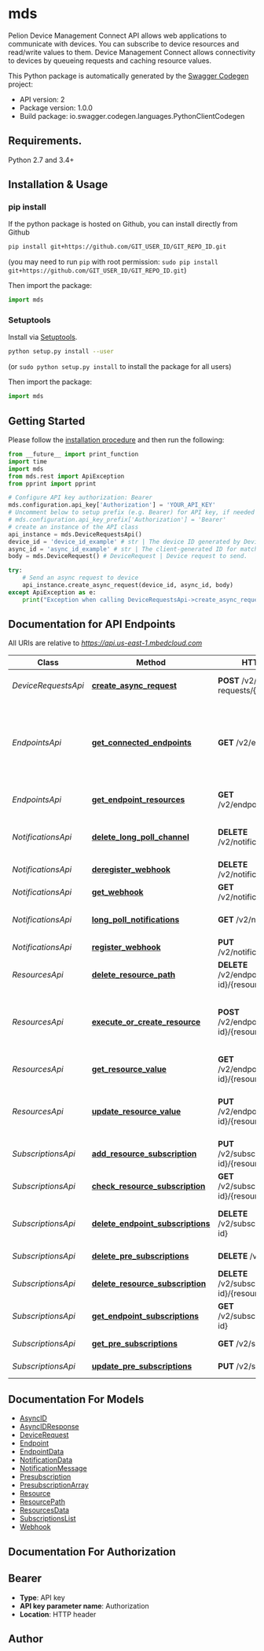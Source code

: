 # mds
Pelion Device Management Connect API allows web applications to communicate with devices. You can subscribe to device resources and read/write values to them. Device Management Connect allows connectivity to devices by queueing requests and caching resource values.

This Python package is automatically generated by the [Swagger Codegen](https://github.com/swagger-api/swagger-codegen) project:

- API version: 2
- Package version: 1.0.0
- Build package: io.swagger.codegen.languages.PythonClientCodegen

## Requirements.

Python 2.7 and 3.4+

## Installation & Usage
### pip install

If the python package is hosted on Github, you can install directly from Github

```sh
pip install git+https://github.com/GIT_USER_ID/GIT_REPO_ID.git
```
(you may need to run `pip` with root permission: `sudo pip install git+https://github.com/GIT_USER_ID/GIT_REPO_ID.git`)

Then import the package:
```python
import mds 
```

### Setuptools

Install via [Setuptools](http://pypi.python.org/pypi/setuptools).

```sh
python setup.py install --user
```
(or `sudo python setup.py install` to install the package for all users)

Then import the package:
```python
import mds
```

## Getting Started

Please follow the [installation procedure](#installation--usage) and then run the following:

```python
from __future__ import print_function
import time
import mds
from mds.rest import ApiException
from pprint import pprint

# Configure API key authorization: Bearer
mds.configuration.api_key['Authorization'] = 'YOUR_API_KEY'
# Uncomment below to setup prefix (e.g. Bearer) for API key, if needed
# mds.configuration.api_key_prefix['Authorization'] = 'Bearer'
# create an instance of the API class
api_instance = mds.DeviceRequestsApi()
device_id = 'device_id_example' # str | The device ID generated by Device Management.
async_id = 'async_id_example' # str | The client-generated ID for matching the correct response delivered via a notification.
body = mds.DeviceRequest() # DeviceRequest | Device request to send.

try:
    # Send an async request to device
    api_instance.create_async_request(device_id, async_id, body)
except ApiException as e:
    print("Exception when calling DeviceRequestsApi->create_async_request: %s\n" % e)

```

## Documentation for API Endpoints

All URIs are relative to *https://api.us-east-1.mbedcloud.com*

Class | Method | HTTP request | Description
------------ | ------------- | ------------- | -------------
*DeviceRequestsApi* | [**create_async_request**](docs/DeviceRequestsApi.md#create_async_request) | **POST** /v2/device-requests/{device-id} | Send an async request to device
*EndpointsApi* | [**get_connected_endpoints**](docs/EndpointsApi.md#get_connected_endpoints) | **GET** /v2/endpoints | (DEPRECATED) List registered endpoints. The number of returned endpoints is currently limited to 200.
*EndpointsApi* | [**get_endpoint_resources**](docs/EndpointsApi.md#get_endpoint_resources) | **GET** /v2/endpoints/{device-id} | List the resources on an endpoint
*NotificationsApi* | [**delete_long_poll_channel**](docs/NotificationsApi.md#delete_long_poll_channel) | **DELETE** /v2/notification/pull | Delete notification Long Poll channel
*NotificationsApi* | [**deregister_webhook**](docs/NotificationsApi.md#deregister_webhook) | **DELETE** /v2/notification/callback | Delete callback URL
*NotificationsApi* | [**get_webhook**](docs/NotificationsApi.md#get_webhook) | **GET** /v2/notification/callback | Check callback URL
*NotificationsApi* | [**long_poll_notifications**](docs/NotificationsApi.md#long_poll_notifications) | **GET** /v2/notification/pull | Get notifications using Long Poll
*NotificationsApi* | [**register_webhook**](docs/NotificationsApi.md#register_webhook) | **PUT** /v2/notification/callback | Register a callback URL
*ResourcesApi* | [**delete_resource_path**](docs/ResourcesApi.md#delete_resource_path) | **DELETE** /v2/endpoints/{device-id}/{resourcePath} | Delete a resource path
*ResourcesApi* | [**execute_or_create_resource**](docs/ResourcesApi.md#execute_or_create_resource) | **POST** /v2/endpoints/{device-id}/{resourcePath} | Execute a function on a Resource or create new Object instance
*ResourcesApi* | [**get_resource_value**](docs/ResourcesApi.md#get_resource_value) | **GET** /v2/endpoints/{device-id}/{resourcePath} | Read from a resource
*ResourcesApi* | [**update_resource_value**](docs/ResourcesApi.md#update_resource_value) | **PUT** /v2/endpoints/{device-id}/{resourcePath} | Write to a resource or use write-attributes for a resource
*SubscriptionsApi* | [**add_resource_subscription**](docs/SubscriptionsApi.md#add_resource_subscription) | **PUT** /v2/subscriptions/{device-id}/{resourcePath} | Subscribe to a resource path
*SubscriptionsApi* | [**check_resource_subscription**](docs/SubscriptionsApi.md#check_resource_subscription) | **GET** /v2/subscriptions/{device-id}/{resourcePath} | Read subscription status
*SubscriptionsApi* | [**delete_endpoint_subscriptions**](docs/SubscriptionsApi.md#delete_endpoint_subscriptions) | **DELETE** /v2/subscriptions/{device-id} | Delete subscriptions from an endpoint
*SubscriptionsApi* | [**delete_pre_subscriptions**](docs/SubscriptionsApi.md#delete_pre_subscriptions) | **DELETE** /v2/subscriptions | Remove pre-subscriptions
*SubscriptionsApi* | [**delete_resource_subscription**](docs/SubscriptionsApi.md#delete_resource_subscription) | **DELETE** /v2/subscriptions/{device-id}/{resourcePath} | Remove a subscription
*SubscriptionsApi* | [**get_endpoint_subscriptions**](docs/SubscriptionsApi.md#get_endpoint_subscriptions) | **GET** /v2/subscriptions/{device-id} | Read endpoints subscriptions
*SubscriptionsApi* | [**get_pre_subscriptions**](docs/SubscriptionsApi.md#get_pre_subscriptions) | **GET** /v2/subscriptions | Get pre-subscriptions
*SubscriptionsApi* | [**update_pre_subscriptions**](docs/SubscriptionsApi.md#update_pre_subscriptions) | **PUT** /v2/subscriptions | Set pre-subscriptions


## Documentation For Models

 - [AsyncID](docs/AsyncID.md)
 - [AsyncIDResponse](docs/AsyncIDResponse.md)
 - [DeviceRequest](docs/DeviceRequest.md)
 - [Endpoint](docs/Endpoint.md)
 - [EndpointData](docs/EndpointData.md)
 - [NotificationData](docs/NotificationData.md)
 - [NotificationMessage](docs/NotificationMessage.md)
 - [Presubscription](docs/Presubscription.md)
 - [PresubscriptionArray](docs/PresubscriptionArray.md)
 - [Resource](docs/Resource.md)
 - [ResourcePath](docs/ResourcePath.md)
 - [ResourcesData](docs/ResourcesData.md)
 - [SubscriptionsList](docs/SubscriptionsList.md)
 - [Webhook](docs/Webhook.md)


## Documentation For Authorization


## Bearer

- **Type**: API key
- **API key parameter name**: Authorization
- **Location**: HTTP header


## Author



